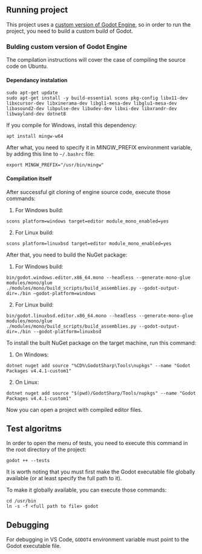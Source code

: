 ## Running project

This project uses a [custom version of Godot Engine](https://github.com/RomanMykush/godot), so in order to run the project, you need to build a custom build of Godot.

### Bulding custom version of Godot Engine

The compilation instructions will cover the case of compiling the source code on Ubuntu.

#### Dependancy instalation

```
sudo apt-get update
sudo apt-get install -y build-essential scons pkg-config libx11-dev libxcursor-dev libxinerama-dev libgl1-mesa-dev libglu1-mesa-dev libasound2-dev libpulse-dev libudev-dev libxi-dev libxrandr-dev libwayland-dev dotnet8
```

If you compile for Windows, install this dependency:

```
apt install mingw-w64
```

After what, you need to specify it in MINGW_PREFIX environment variable, by adding this line to `~/.bashrc` file:

```
export MINGW_PREFIX="/usr/bin/mingw"
```

#### Compilation itself

After successful git cloning of engine source code, execute those commands:

1. For Windows build:
```
scons platform=windows target=editor module_mono_enabled=yes
```
2. For Linux build:
```
scons platform=linuxbsd target=editor module_mono_enabled=yes
```

After that, you need to build the NuGet package:

1. For Windows build:
```
bin/godot.windows.editor.x86_64.mono --headless --generate-mono-glue modules/mono/glue
./modules/mono/build_scripts/build_assemblies.py --godot-output-dir=./bin —godot-platform=windows
```
2. For Linux build:
```
bin/godot.linuxbsd.editor.x86_64.mono --headless --generate-mono-glue modules/mono/glue
./modules/mono/build_scripts/build_assemblies.py --godot-output-dir=./bin --godot-platform=linuxbsd
```

To install the built NuGet package on the target machine, run this command:

1. On Windows:
```
dotnet nuget add source "%CD%\GodotSharp\Tools\nupkgs" --name "Godot Packages v4.4.1-custom1"
```
2. On Linux:
```
dotnet nuget add source "$(pwd)/GodotSharp/Tools/nupkgs" --name "Godot Packages v4.4.1-custom1"
```

Now you can open a project with compiled editor files.

## Test algoritms

In order to open the menu of tests, you need to execute this command in the root directory of the project:

```
godot ++ --tests
```

It is worth noting that you must first make the Godot executable file globally available (or at least specify the full path to it).

To make it globally available, you can execute those commands:

```
cd /usr/bin
ln -s -f <full path to file> godot
```

## Debugging

For debugging in VS Code, `GODOT4` environment variable must point to the Godot executable file.
